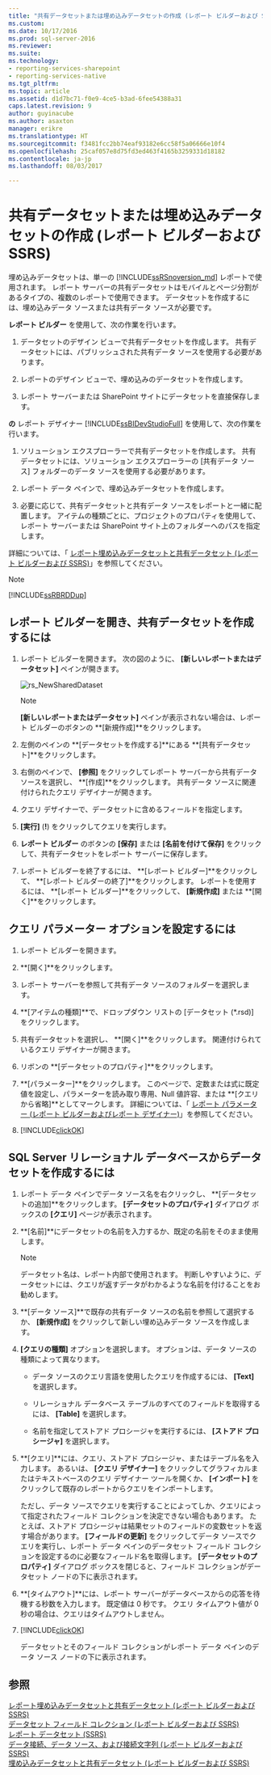 ```yaml
---
title: "共有データセットまたは埋め込みデータセットの作成 (レポート ビルダーおよび SSRS) | Microsoft Docs"
ms.custom: 
ms.date: 10/17/2016
ms.prod: sql-server-2016
ms.reviewer: 
ms.suite: 
ms.technology:
- reporting-services-sharepoint
- reporting-services-native
ms.tgt_pltfrm: 
ms.topic: article
ms.assetid: d1d7bc71-f0e9-4ce5-b3ad-6fee54388a31
caps.latest.revision: 9
author: guyinacube
ms.author: asaxton
manager: erikre
ms.translationtype: HT
ms.sourcegitcommit: f3481fcc2bb74eaf93182e6cc58f5a06666e10f4
ms.openlocfilehash: 25caf057e8d75fd3ed463f4165b3259331d18182
ms.contentlocale: ja-jp
ms.lasthandoff: 08/03/2017

---
```

# <a name="create-a-shared-dataset-or-embedded-dataset-report-builder-and-ssrs"></a>共有データセットまたは埋め込みデータセットの作成 (レポート ビルダーおよび SSRS)
埋め込みデータセットは、単一の [!INCLUDE[ssRSnoversion_md](../../includes/ssrsnoversion-md.md)] レポートで使用されます。 レポート サーバーの共有データセットはモバイルとページ分割があるタイプの、複数のレポートで使用できます。 データセットを作成するには、埋め込みデータ ソースまたは共有データ ソースが必要です。  
  
 **レポート ビルダー** を使用して、次の作業を行います。  
  
1.  データセットのデザイン ビューで共有データセットを作成します。 共有データセットには、パブリッシュされた共有データ ソースを使用する必要があります。  
  
2.   レポートのデザイン ビューで、埋め込みのデータセットを作成します。  
  
3.   レポート サーバーまたは SharePoint サイトにデータセットを直接保存します。  
  
 **の** レポート デザイナー [!INCLUDE[ssBIDevStudioFull](../../includes/ssbidevstudiofull-md.md)] を使用して、次の作業を行います。  
  
1.  ソリューション エクスプローラーで共有データセットを作成します。 共有データセットには、ソリューション エクスプローラーの [共有データ ソース] フォルダーのデータ ソースを使用する必要があります。  
  
2.  レポート データ ペインで、埋め込みデータセットを作成します。  
  
3.  必要に応じて、共有データセットと共有データ ソースをレポートと一緒に配置します。 アイテムの種類ごとに、プロジェクトのプロパティを使用して、レポート サーバーまたは SharePoint サイト上のフォルダーへのパスを指定します。  
  
 詳細については、「 [レポート埋め込みデータセットと共有データセット &#40;レポート ビルダーおよび SSRS&#41;](../../reporting-services/report-data/report-embedded-datasets-and-shared-datasets-report-builder-and-ssrs.md)」を参照してください。  
  
> [!NOTE]  
>  [!INCLUDE[ssRBRDDup](../../includes/ssrbrddup-md.md)]  
  
## <a name="to-open-report-builder-and-create-a-shared-dataset"></a>レポート ビルダーを開き、共有データセットを作成するには  
  
1.  レポート ビルダーを開きます。 次の図のように、 **[新しいレポートまたはデータセット]** ペインが開きます。  
  
     ![rs_NewSharedDataset](../../reporting-services/report-data/media/rs-newshareddataset.gif "rs_NewSharedDataset")  
  
    > [!NOTE]  
    >  **[新しいレポートまたはデータセット]** ペインが表示されない場合は、レポート ビルダーのボタンの **[新規作成]**をクリックします。  
  
2.  左側のペインの **[データセットを作成する]**にある **[共有データセット]**をクリックします。  
  
3.  右側のペインで、 **[参照]** をクリックしてレポート サーバーから共有データ ソースを選択し、 **[作成]**をクリックします。 共有データ ソースに関連付けられたクエリ デザイナーが開きます。  
  
4.  クエリ デザイナーで、データセットに含めるフィールドを指定します。  
  
5.  **[実行]** (**!**) をクリックしてクエリを実行します。  
  
6.  **レポート ビルダー** のボタンの **[保存]** または **[名前を付けて保存]** をクリックして、共有データセットをレポート サーバーに保存します。  
  
7.  レポート ビルダーを終了するには、 **[レポート ビルダー]**をクリックして、 **[レポート ビルダーの終了]**をクリックします。 レポートを使用するには、 **[レポート ビルダー]**をクリックして、 **[新規作成]** または **[開く]**をクリックします。  
  
## <a name="to-set-query-parameter-options"></a>クエリ パラメーター オプションを設定するには  
  
1.  レポート ビルダーを開きます。  
  
2.  **[開く]**をクリックします。  
  
3.  レポート サーバーを参照して共有データ ソースのフォルダーを選択します。  
  
4.  **[アイテムの種類]**で、ドロップダウン リストの [データセット (*.rsd)] をクリックします。  
  
5.  共有データセットを選択し、 **[開く]**をクリックします。 関連付けられているクエリ デザイナーが開きます。  
  
6.  リボンの **[データセットのプロパティ]**をクリックします。  
  
7.  **[パラメーター]**をクリックします。 このページで、定数または式に既定値を設定し、パラメーターを読み取り専用、Null 値許容、または **[クエリから省略]**としてマークします。 詳細については、「 [レポート パラメーター (レポート ビルダーおよびレポート デザイナー)](../../reporting-services/report-design/report-parameters-report-builder-and-report-designer.md)」を参照してください。  
  
8.  [!INCLUDE[clickOK](../../includes/clickok-md.md)]  

  
## <a name="to-create-a-dataset-from-a-sql-server-relational-database"></a>SQL Server リレーショナル データベースからデータセットを作成するには  
  
1.  レポート データ ペインでデータ ソース名を右クリックし、 **[データセットの追加]**をクリックします。 **[データセットのプロパティ]** ダイアログ ボックスの **[クエリ]** ページが表示されます。  
  
2.  **[名前]**にデータセットの名前を入力するか、既定の名前をそのまま使用します。  
  
    > [!NOTE]  
    >  データセット名は、レポート内部で使用されます。 判断しやすいように、データセットには、クエリが返すデータがわかるような名前を付けることをお勧めします。  
  
3.  **[データ ソース]**で既存の共有データ ソースの名前を参照して選択するか、 **[新規作成]** をクリックして新しい埋め込みデータ ソースを作成します。  
  
4.  **[クエリの種類]** オプションを選択します。 オプションは、データ ソースの種類によって異なります。  
  
    -   データ ソースのクエリ言語を使用したクエリを作成するには、 **[Text]** を選択します。  
  
    -   リレーショナル データベース テーブルのすべてのフィールドを取得するには、 **[Table]** を選択します。  
  
    -   名前を指定してストアド プロシージャを実行するには、 **[ストアド プロシージャ]** を選択します。  
  
5.  **[クエリ]**には、クエリ、ストアド プロシージャ、またはテーブル名を入力します。 あるいは、 **[クエリ デザイナー]** をクリックしてグラフィカルまたはテキストベースのクエリ デザイナー ツールを開くか、 **[インポート]** をクリックして既存のレポートからクエリをインポートします。  
  
     ただし、データ ソースでクエリを実行することによってしか、クエリによって指定されたフィールド コレクションを決定できない場合もあります。 たとえば、ストアド プロシージャは結果セットのフィールドの変数セットを返す場合があります。 **[フィールドの更新]** をクリックしてデータ ソースでクエリを実行し、レポート データ ペインのデータセット フィールド コレクションを設定するのに必要なフィールド名を取得します。 **[データセットのプロパティ]** ダイアログ ボックスを閉じると、フィールド コレクションがデータセット ノードの下に表示されます。  
  
6.  **[タイムアウト]**には、レポート サーバーがデータベースからの応答を待機する秒数を入力します。 既定値は 0 秒です。 クエリ タイムアウト値が 0 秒の場合は、クエリはタイムアウトしません。  
  
7.  [!INCLUDE[clickOK](../../includes/clickok-md.md)]  
  
     データセットとそのフィールド コレクションがレポート データ ペインのデータ ソース ノードの下に表示されます。  
  
## <a name="see-also"></a>参照  
 [レポート埋め込みデータセットと共有データセット &#40;レポート ビルダーおよび SSRS&#41;](../../reporting-services/report-data/report-embedded-datasets-and-shared-datasets-report-builder-and-ssrs.md)   
 [データセット フィールド コレクション &#40;レポート ビルダーおよび SSRS&#41;](../../reporting-services/report-data/dataset-fields-collection-report-builder-and-ssrs.md)   
 [レポート データセット (SSRS)](../../reporting-services/report-data/report-datasets-ssrs.md)   
 [データ接続、データ ソース、および接続文字列 &#40;レポート ビルダーおよび SSRS&#41;](http://msdn.microsoft.com/library/7e103637-4371-43d7-821c-d269c2cc1b34)   
 [埋め込みデータセットと共有データセット &#40;レポート ビルダーおよび SSRS&#41;](../../reporting-services/report-data/embedded-and-shared-datasets-report-builder-and-ssrs.md)  
  
  

